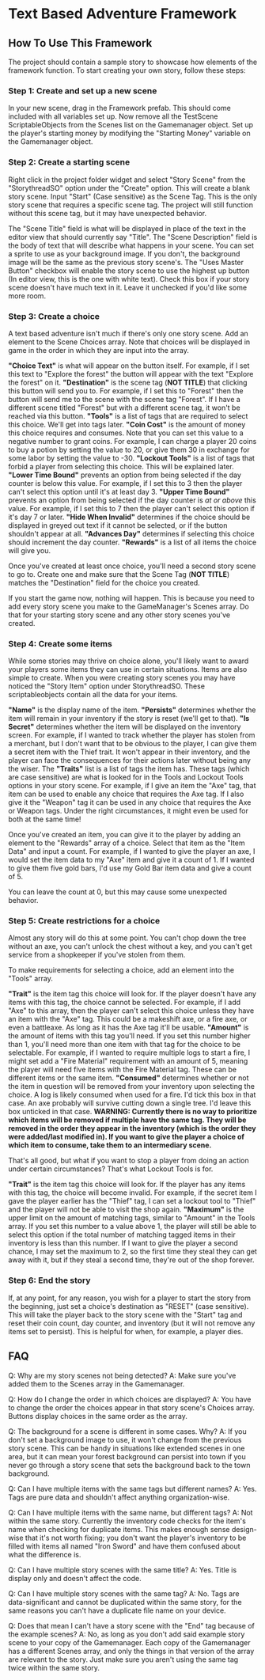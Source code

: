 # Text Based Adventure Framework
## How To Use This Framework
The project should contain a sample story to showcase how elements of the framework function. To start creating your own story, follow these steps:

### Step 1: Create and set up a new scene
In your new scene, drag in the Framework prefab. This should come included with all variables set up. Now remove all the TestScene ScriptableObjects from the Scenes list on the Gamemanager object. Set up the player's starting money by modifying the "Starting Money" variable on the Gamemanager object.

### Step 2: Create a starting scene
Right click in the project folder widget and select "Story Scene" from the "StorythreadSO" option under the "Create" option. This will create a blank story scene. Input "Start" (Case sensitive) as the Scene Tag. This is the only story scene that requires a specific scene tag. The project will still function without this scene tag, but it may have unexpected behavior.

The "Scene Title" field is what will be displayed in place of the text in the editor view that should currently say "Title".
The "Scene Description" field is the body of text that will describe what happens in your scene.
You can set a sprite to use as your background image. If you don't, the background image will be the same as the previous story scene's.
The "Uses Master Button" checkbox will enable the story scene to use the highest up button (In editor view, this is the one with white text). Check this box if your story scene doesn't have much text in it. Leave it unchecked if you'd like some more room.

### Step 3: Create a choice
A text based adventure isn't much if there's only one story scene. Add an element to the Scene Choices array. Note that choices will be displayed in game in the order in which they are input into the array.

**"Choice Text"** is what will appear on the button itself. For example, if I set this text to "Explore the forest" the button will appear with the text "Explore the forest" on it.
**"Destination"** is the scene tag (**NOT TITLE**) that clicking this button will send you to. For example, if I set this to "Forest" then the button will send me to the scene with the scene tag "Forest". If I have a different scene titled "Forest" but with a different scene tag, it won't be reached via this button.
**"Tools"** is a list of tags that are required to select this choice. We'll get into tags later.
**"Coin Cost"** is the amount of money this choice requires and consumes. Note that you can set this value to a negative number to grant coins. For example, I can charge a player 20 coins to buy a potion by setting the value to 20, or give them 30 in exchange for some labor by setting the value to -30.
**"Lockout Tools"** is a list of tags that forbid a player from selecting this choice. This will be explained later.
**"Lower Time Bound"** prevents an option from being selected if the day counter is below this value. For example, if I set this to 3 then the player can't select this option until it's at least day 3.
**"Upper Time Bound"** prevents an option from being selected if the day counter is *at or above* this value. For example, if I set this to 7 then the player can't select this option if it's day 7 or later.
**"Hide When Invalid"** determines if the choice should be displayed in greyed out text if it cannot be selected, or if the button shouldn't appear at all.
**"Advances Day"** determines if selecting this choice should increment the day counter.
**"Rewards"** is a list of all items the choice will give you.

Once you've created at least once choice, you'll need a second story scene to go to. Create one and make sure that the Scene Tag (**NOT TITLE**) matches the "Destination" field for the choice you created.

If you start the game now, nothing will happen. This is because you need to add every story scene you make to the GameManager's Scenes array. Do that for your starting story scene and any other story scenes you've created.

### Step 4: Create some items
While some stories may thrive on choice alone, you'll likely want to award your players some items they can use in certain situations. Items are also simple to create. When you were creating story scenes you may have noticed the "Story Item" option under StorythreadSO. These scriptableobjects contain all the data for your items.

**"Name"** is the display name of the item.
**"Persists"** determines whether the item will remain in your inventory if the story is reset (we'll get to that).
**"Is Secret"** determines whether the item will be displayed on the inventory screen. For example, if I wanted to track whether the player has stolen from a merchant, but I don't want that to be obvious to the player, I can give them a secret item with the Thief trait. It won't appear in their inventory, and the player can face the consequences for their actions later without being any the wiser.
The **"Traits"** list is a list of tags the item has. These tags (which are case sensitive) are what is looked for in the Tools and Lockout Tools options in your story scene. For example, if I give an item the "Axe" tag, that item can be used to enable any choice that requires the Axe tag. If I also give it the "Weapon" tag it can be used in any choice that requires the Axe or Weapon tags. Under the right circumstances, it might even be used for both at the same time!

Once you've created an item, you can give it to the player by adding an element to the "Rewards" array of a choice. Select that item as the "Item Data" and input a count. For example, if I wanted to give the player an axe, I would set the item data to my "Axe" item and give it a count of 1. If I wanted to give them five gold bars, I'd use my Gold Bar item data and give a count of 5.

You can leave the count at 0, but this may cause some unexpected behavior.

### Step 5: Create restrictions for a choice
Almost any story will do this at some point. You can't chop down the tree without an axe, you can't unlock the chest without a key, and you can't get service from a shopkeeper if you've stolen from them.

To make requirements for selecting a choice, add an element into the "Tools" array.

**"Trait"** is the item tag this choice will look for. If the player doesn't have any items with this tag, the choice cannot be selected. For example, if I add "Axe" to this array, then the player can't select this choice unless they have an item with the "Axe" tag. This could be a makeshift axe, or a fire axe, or even a battleaxe. As long as it has the Axe tag it'll be usable.
**"Amount"** is the amount of items with this tag you'll need. If you set this number higher than 1, you'll need more than one item with that tag for the choice to be selectable. For example, if I wanted to require multiple logs to start a fire, I might set add a "Fire Material" requirement with an amount of 5, meaning the player will need five items with the Fire Material tag. These can be different items or the same item.
**"Consumed"** determines whether or not the item in question will be removed from your inventory upon selecting the choice. A log is likely consumed when used for a fire. I'd tick this box in that case. An axe probably will survive cutting down a single tree. I'd leave this box unticked in that case.
**WARNING: Currently there is no way to prioritize which items will be removed if multiple have the same tag. They will be removed in the order they appear in the inventory (which is the order they were added/last modified in). If you want to give the player a choice of which item to consume, take them to an intermediary scene.**

That's all good, but what if you want to stop a player from doing an action under certain circumstances? That's what Lockout Tools is for.

**"Trait"** is the item tag this choice will look for. If the player has any items with this tag, the choice will become invalid. For example, if the secret item I gave the player earlier has the "Thief" tag, I can set a lockout tool to "Thief" and the player will not be able to visit the shop again.
**"Maximum"** is the upper limit on the amount of matching tags, similar to "Amount" in the Tools array. If you set this number to a value above 1, the player will still be able to select this option if the total number of matching tagged items in their inventory is less than this number. If I want to give the player a second chance, I may set the maximum to 2, so the first time they steal they can get away with it, but if they steal a second time, they're out of the shop forever.

### Step 6: End the story
If, at any point, for any reason, you wish for a player to start the story from the beginning, just set a choice's destination as "RESET" (case sensitive). This will take the player back to the story scene with the "Start" tag and reset their coin count, day counter, and inventory (but it will not remove any items set to persist). This is helpful for when, for example, a player dies.

## FAQ
Q: Why are my story scenes not being detected?
A: Make sure you've added them to the Scenes array in the Gamemanager.

Q: How do I change the order in which choices are displayed?
A: You have to change the order the choices appear in that story scene's Choices array. Buttons display choices in the same order as the array.

Q: The background for a scene is different in some cases. Why?
A: If you don't set a background image to use, it won't change from the previous story scene. This can be handy in situations like extended scenes in one area, but it can mean your forest background can persist into town if you never go through a story scene that sets the background back to the town background.

Q: Can I have multiple items with the same tags but different names?
A: Yes. Tags are pure data and shouldn't affect anything organization-wise.

Q: Can I have multiple items with the same name, but different tags?
A: Not within the same story. Currently the inventory code checks for the item's name when checking for duplicate items. This makes enough sense design-wise that it's not worth fixing; you don't want the player's inventory to be filled with items all named "Iron Sword" and have them confused about what the difference is.

Q: Can I have multiple story scenes with the same title?
A: Yes. Title is display only and doesn't affect the code.

Q: Can I have multiple story scenes with the same tag?
A: No. Tags are data-significant and cannot be duplicated within the same story, for the same reasons you can't have a duplicate file name on your device.

Q: Does that mean I can't have a story scene with the "End" tag because of the example scenes?
A: No, as long as you don't add said example story scene to your copy of the Gamemanager. Each copy of the Gamemanager has a different Scenes array, and only the things in that version of the array are relevant to the story. Just make sure you aren't using the same tag twice within the same story.
